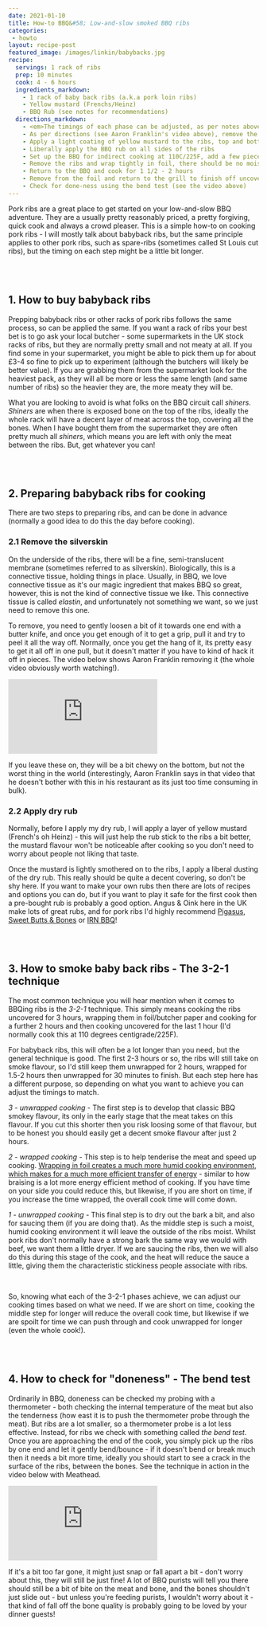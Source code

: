 ```yaml
---
date: 2021-01-10
title: How-to BBQ&#58; Low-and-slow smoked BBQ ribs
categories:
 - howto
layout: recipe-post
featured_image: /images/linkin/babybacks.jpg
recipe:
  servings: 1 rack of ribs
  prep: 10 minutes
  cook: 4 - 6 hours
  ingredients_markdown:
    - 1 rack of baby back ribs (a.k.a pork loin ribs)
    - Yellow mustard (Frenchs/Heinz)
    - BBQ Rub (see notes for recommendations)
  directions_markdown:
    - <em>The timings of each phase can be adjusted, as per notes above. And you should test for doneness when you are unwrapping, it maybe that they are already very tender and cooked at that point.</em>
    - As per directions (see Aaron Franklin's video above), remove the membrane on the back of the ribs with a knife
    - Apply a light coating of yellow mustard to the ribs, top and bottom
    - Liberally apply the BBQ rub on all sides of the ribs
    - Set up the BBQ for indirect cooking at 110C/225F, add a few pieces of wood and smoke the ribs for 1 1/2 - 2 hours
    - Remove the ribs and wrap tightly in foil, there should be no moisture escaping from it (neither steam nor leaks)
    - Return to the BBQ and cook for 1 1/2 - 2 hours
    - Remove from the foil and return to the grill to finish off uncovered. If you want to sauce the ribs, apply some BBQ sauce at this point. The sauce should reduce to a sticky consistency during this stage. Cook for a final 30 minutes
    - Check for done-ness using the bend test (see the video above)
---
```


Pork ribs are a great place to get started on your low-and-slow BBQ adventure. They are a usually pretty reasonably priced, a pretty forgiving, quick cook and always a crowd pleaser. This is a simple how-to on cooking pork ribs - I will mostly talk about babyback ribs, but the same principle applies to other pork ribs, such as spare-ribs (sometimes called St Louis cut ribs), but the timing on each step might be a little bit longer.

<br>
<br>

## 1. How to buy babyback ribs
Prepping babyback ribs or other racks of pork ribs follows the same process, so can be applied the same. If you want a rack of ribs your best bet is to go ask your local butcher - some supermarkets in the UK stock racks of ribs, but they are normally pretty small and not meaty at all. If you find some in your supermarket, you might be able to pick them up for about £3-4 so fine to pick up to experiment (although the butchers will likely be better value). If you are grabbing them from the supermarket look for the heaviest pack, as they will all be more or less the same length (and same number of ribs) so the heavier they are, the more meaty they will be.

What you are looking to avoid is what folks on the BBQ circuit call _shiners_. _Shiners_ are when there is exposed bone on the top of the ribs, ideally the whole rack will have a decent layer of meat across the top, covering all the bones. When I have bought them from the supermarket they are often pretty much all _shiners_, which means you are left with only the meat between the ribs. But, get whatever you can!

<br>
<br>

## 2. Preparing babyback ribs for cooking
There are two steps to preparing ribs, and can be done in advance (normally a good idea to do this the day before cooking).

### 2.1 Remove the silverskin
On the underside of the ribs, there will be a fine, semi-translucent membrane (sometimes referred to as silverskin). Biologically, this is a connective tissue, holding things in place. Usually, in BBQ, we love connective tissue as it's our magic ingredient that makes BBQ so great, however, this is not the kind of connective tissue we like. This connective tissue is called _elastin_, and unfortunately not something we want, so we just need to remove this one.

To remove, you need to gently loosen a bit of it towards one end with a butter knife, and once you get enough of it to get a grip, pull it and try to peel it all the way off. Normally, once you get the hang of it, its pretty easy to get it all off in one pull, but it doesn't matter if you have to kind of hack it off in pieces. The video below shows Aaron Franklin removing it (the whole video obviously worth watching!).

<div class="youtubecontainer">
  <iframe class="responsive-iframe" src="https://www.youtube.com/embed/0eSFdddaRnk?controls=0&amp;start=364" frameborder="0" allow="accelerometer; autoplay; clipboard-write; encrypted-media; gyroscope; picture-in-picture" allowfullscreen></iframe>
</div>

If you leave these on, they will be a bit chewy on the bottom, but not the worst thing in the world (interestingly, Aaron Franklin says in that video that he doesn't bother with this in his restaurant as its just too time consuming in bulk).

### 2.2 Apply dry rub
Normally, before I apply my dry rub, I will apply a layer of yellow mustard (French's oh Heinz) - this will just help the rub stick to the ribs a bit better, the mustard flavour won't be noticeable after cooking so you don't need to worry about people not liking that taste.

Once the mustard is lightly smothered on to the ribs, I apply a liberal dusting of the dry rub. This really should be quite a decent covering, so don't be shy here. If you want to make your own rubs then there are lots of recipes and options you can do, but if you want to play it safe for the first cook then a pre-bought rub is probably a good option. Angus & Oink here in the UK make lots of great rubs, and for pork ribs I'd highly recommend <a href="https://angusandoink.com/collections/bbq-rubs-injections/products/pigasus" target="_blank">Pigasus<a/>, <a href="https://angusandoink.com/collections/bbq-rubs-injections/products/sweet-bones-butts-bbq-rub" target="_blank">Sweet Butts & Bones</a> or <a href="https://angusandoink.com/collections/bbq-rubs-injections/products/irn-bru-bbq-rub" target="_blank">IRN BBQ</a>!

<br>
<br>

## 3. How to smoke baby back ribs - The 3-2-1 technique
The most common technique you will hear mention when it comes to BBQing ribs is the _3-2-1_ technique. This simply means cooking the ribs uncovered for 3 hours, wrapping them in foil/butcher paper and cooking for a further 2 hours and then cooking uncovered for the last 1 hour (I'd normally cook this at 110 degrees centigrade/225F).

For babyback ribs, this will often be a lot longer than you need, but the general technique is good. The first 2-3 hours or so, the ribs will still take on smoke flavour, so I'd still keep them unwrapped for 2 hours, wrapped for 1.5-2 hours then unwrapped for 30 minutes to finish. But each step here has a different purpose, so depending on what you want to achieve you can adjust the timings to match.

*3 - unwrapped cooking* - The first step is to develop that classic BBQ smokey flavour, its only in the early stage that the meat takes on this flavour. If you cut this shorter then you risk loosing some of that flavour, but to be honest you should easily get a decent smoke flavour after just 2 hours.

*2 - wrapped cooking* - This step is to help tenderise the meat and speed up cooking. <a href="https://www.robbishfood.com/science/2021/01/08/humidity-and-cooking/" target="_blank">Wrapping in foil creates a much more humid cooking environment, which makes for a much more efficient transfer of energy</a> - similar to how braising is a lot more energy efficient method of cooking. If you have time on your side you could reduce this, but likewise, if you are short on time, if you increase the time wrapped, the overall cook time will come down.

*1 - unwrapped cooking* - This final step is to dry out the bark a bit, and also for saucing them (if you are doing that). As the middle step is such a moist, humid cooking environment it will leave the outside of the ribs moist. Whilst pork ribs don't normally have a strong bark the same way we would with beef, we want them a little dryer. If we are saucing the ribs, then we will also do this during this stage of the cook, and the heat will reduce the sauce a little, giving them the characteristic stickiness people associate with ribs.

<br>

So, knowing what each of the 3-2-1 phases achieve, we can adjust our cooking times based on what we need. If we are short on time, cooking the middle step for longer will reduce the overall cook time, but likewise if we are spoilt for time we can push through and cook unwrapped for longer (even the whole cook!).

<br>
<br>

## 4. How to check for "doneness" - The bend test
Ordinarily in BBQ, doneness can be checked my probing with a thermometer - both checking the internal temperature of the meat but also the tenderness (how east it is to push the thermometer probe through the meat). But ribs are a lot smaller, so a thermometer probe is a lot less effective. Instead, for ribs we check with something called _the bend test_. Once you are approaching the end of the cook, you simply pick up the ribs by one end and let it gently bend/bounce - if it doesn't bend or break much then it needs a bit more time, ideally you should start to see a crack in the surface of the ribs, between the bones. See the technique in action in the video below with Meathead.

<div class="youtubecontainer">
  <iframe class="responsive-iframe" src="https://www.youtube.com/embed/5eASN1gUYNA?controls=0&amp;start=207" frameborder="0" allow="accelerometer; autoplay; clipboard-write; encrypted-media; gyroscope; picture-in-picture" allowfullscreen></iframe>
</div>

If it's a bit too far gone, it might just snap or fall apart a bit - don't worry about this, they will still be just fine! A lot of BBQ purists will tell you there should still be a bit of bite on the meat and bone, and the bones shouldn't just slide out - but unless you're feeding purists, I wouldn't worry about it - that kind of fall off the bone quality is probably going to be loved by your dinner guests!

<br>
<br>

